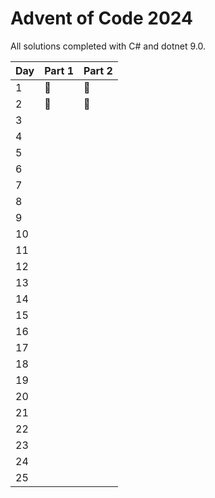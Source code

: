 # Advent of Code 2024

All solutions completed with C# and dotnet 9.0.

| Day | Part 1 | Part 2 |
|:----|:-------|:-------|
| 1   | 🌟     | 🌟     |
| 2   | 🌟     | 🌟     |
| 3   | ️      | ️      |
| 4   | ️      | ️      |
| 5   | ️      | ️      |
| 6   | ️      | ️      |
| 7   | ️      | ️      |
| 8   | ️      | ️      |
| 9   | ️      | ️      |
| 10  | ️      | ️      |
| 11  | ️      | ️      |
| 12  | ️      | ️      |
| 13  | ️      | ️      |
| 14  | ️      | ️      |
| 15  | ️      | ️      |
| 16  | ️      | ️      |
| 17  | ️      | ️      |
| 18  | ️      | ️      |
| 19  |        | ️      |
| 20  | ️      | ️      |
| 21  | ️      | ️      |
| 22  | ️      | ️      |
| 23  | ️      | ️      |
| 24  | ️      | ️      |
| 25  | ️      | ️      |
